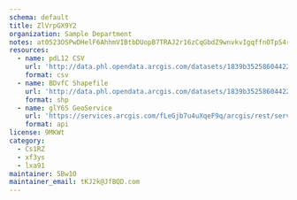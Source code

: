 ```yaml
---
schema: default
title: ZlVrpGX9Y2 
organization: Sample Department 
notes: at0523OSPwDHelF6AhhmVIBtbDUopB7TRAJ2r16zCqGbdZ9wnvkvIgqffnOTpS4rLRXYZQWNkNGux0i7588LCc cEjgyKyz4sdM9 
resources:
  - name: pdL12 CSV
    url: 'http://data.phl.opendata.arcgis.com/datasets/1839b35258604422b0b520cbb668df0d_0.csv'
    format: csv
  - name: BDvfC Shapefile
    url: 'http://data.phl.opendata.arcgis.com/datasets/1839b35258604422b0b520cbb668df0d_0.zip'
    format: shp
  - name: glY6S GeoService
    url: 'https://services.arcgis.com/fLeGjb7u4uXqeF9q/arcgis/rest/services/Air_Monitoring_Stations/FeatureServer/0/query'
    format: api
license: 9MKWt 
category:
  - Cs1RZ 
  - xf3ys 
  - lxa91 
maintainer: 5Bw1O  
maintainer_email: tKJ2k@JfBQD.com
---
```

